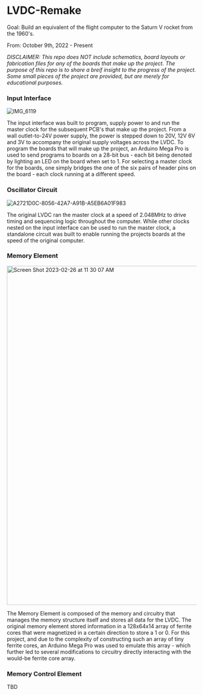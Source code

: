 # LVDC-Remake
Goal: Build an equivalent of the flight computer to the Saturn V rocket from the 1960's.

From: October 9th, 2022 - Present

<em>DISCLAIMER: This repo does NOT include schematics, board layouts or fabrication files for any of the boards that make up the project. The purpose of this repo is to share a breif insight to the progress of the project. Some small pieces of the project are provided, but are merely for educational purposes.</em>

### Input Interface

![IMG_6119](https://user-images.githubusercontent.com/113632274/216847426-f2627f55-7505-462d-9c02-9a6e551deaf4.jpg)

The input interface was built to program, supply power to and run the master clock for the subsequent PCB's that make up the project. From a wall outlet-to-24V power supply, the power is stepped down to 20V, 12V 6V and 3V to accompany the original supply voltages across the LVDC. To program the boards that will make up the project, an Arduino Mega Pro is used to send programs to boards on a 28-bit bus - each bit being denoted by lighting an LED on the board when set to 1. For selecting a master clock for the boards, one simply bridges the one of the six pairs of header pins on the board - each clock running at a different speed.

### Oscillator Circuit

![A2721D0C-8056-42A7-A91B-A5EB6A01F983](https://user-images.githubusercontent.com/113632274/222984666-3fa7818a-9606-4216-9359-1ebf27127a7b.PNG)

The original LVDC ran the master clock at a speed of 2.048MHz to drive timing and sequencing logic throughout the computer. While other clocks nested on the input interface can be used to run the master clock, a standalone circuit was built to enable running the projects boards at the speed of the original computer.

### Memory Element

<img width="900" alt="Screen Shot 2023-02-26 at 11 30 07 AM" src="https://user-images.githubusercontent.com/113632274/222040516-715f9d4e-cc2d-4146-80f1-501ff87f04a2.png">

The Memory Element is composed of the memory and circuitry that manages the memory structure itself and stores all data for the LVDC. The original memory element stored information in a 128x64x14 array of ferrite cores that were magnetized in a certain direction to store a 1 or 0. For this project, and due to the complexity of constructing such an array of tiny ferrite cores, an Arduino Mega Pro was used to emulate this array - which further led to several modifications to circuitry directly interacting with the would-be ferrite core array.

### Memory Control Element
TBD

